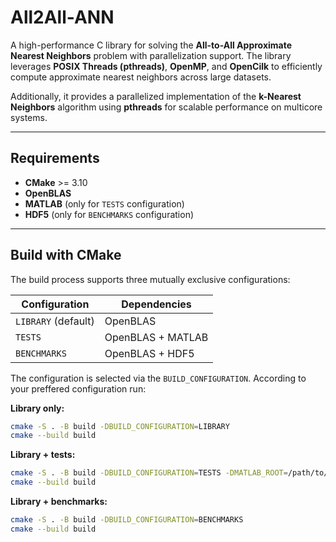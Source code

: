 # All2All-ANN

A high-performance C library for solving the **All-to-All Approximate Nearest Neighbors** 
problem with parallelization support. The library leverages **POSIX Threads (pthreads)**, 
**OpenMP**, and **OpenCilk** to efficiently compute approximate nearest neighbors across 
large datasets.  

Additionally, it provides a parallelized implementation of the **k-Nearest Neighbors** 
algorithm using **pthreads** for scalable performance on multicore systems.

---

## Requirements

- **CMake** >= 3.10
- **OpenBLAS**
- **MATLAB** (only for `TESTS` configuration)
- **HDF5** (only for `BENCHMARKS` configuration)

---

## Build with CMake

The build process supports three mutually exclusive configurations:

| Configuration | Dependencies |
|---------------|--------------|
| `LIBRARY` (default) | OpenBLAS |
| `TESTS` | OpenBLAS + MATLAB |
| `BENCHMARKS` | OpenBLAS + HDF5 |

The configuration is selected via the `BUILD_CONFIGURATION`.
According to your preffered configuration run:

**Library only:**
```bash
cmake -S . -B build -DBUILD_CONFIGURATION=LIBRARY
cmake --build build
```

**Library + tests:**
```bash
cmake -S . -B build -DBUILD_CONFIGURATION=TESTS -DMATLAB_ROOT=/path/to/MATLAB/R2024b
cmake --build build
```

**Library + benchmarks:**
```bash
cmake -S . -B build -DBUILD_CONFIGURATION=BENCHMARKS
cmake --build build
```

